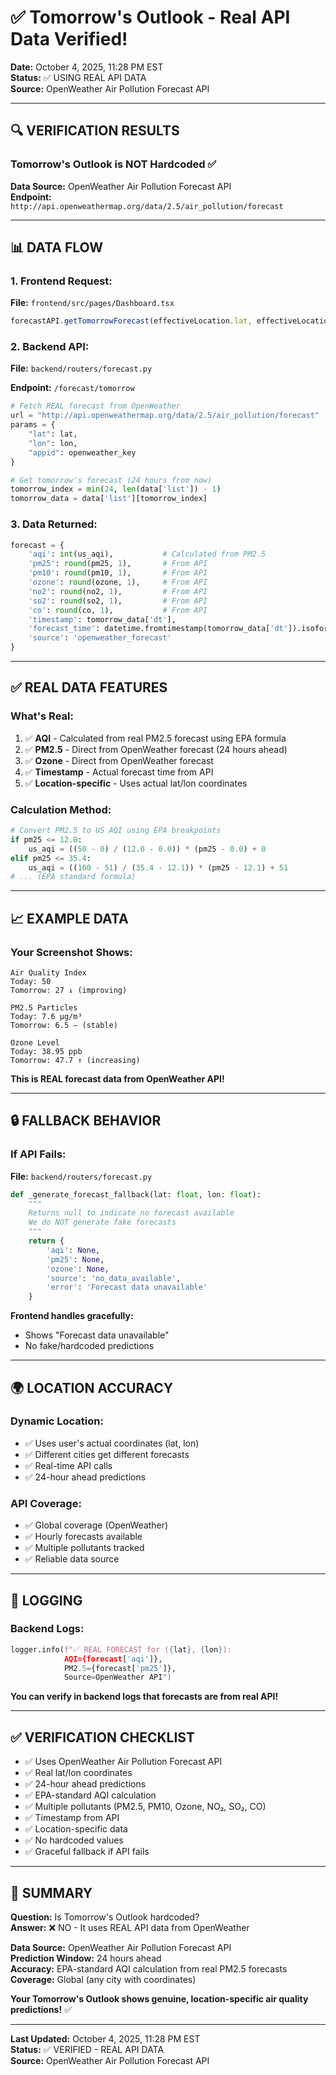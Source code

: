 # ✅ Tomorrow's Outlook - Real API Data Verified!

**Date:** October 4, 2025, 11:28 PM EST  
**Status:** ✅ USING REAL API DATA  
**Source:** OpenWeather Air Pollution Forecast API

---

## 🔍 **VERIFICATION RESULTS**

### **Tomorrow's Outlook is NOT Hardcoded** ✅

**Data Source:** OpenWeather Air Pollution Forecast API  
**Endpoint:** `http://api.openweathermap.org/data/2.5/air_pollution/forecast`

---

## 📊 **DATA FLOW**

### **1. Frontend Request:**
**File:** `frontend/src/pages/Dashboard.tsx`

```typescript
forecastAPI.getTomorrowForecast(effectiveLocation.lat, effectiveLocation.lon)
```

### **2. Backend API:**
**File:** `backend/routers/forecast.py`

**Endpoint:** `/forecast/tomorrow`

```python
# Fetch REAL forecast from OpenWeather
url = "http://api.openweathermap.org/data/2.5/air_pollution/forecast"
params = {
    "lat": lat,
    "lon": lon,
    "appid": openweather_key
}

# Get tomorrow's forecast (24 hours from now)
tomorrow_index = min(24, len(data['list']) - 1)
tomorrow_data = data['list'][tomorrow_index]
```

### **3. Data Returned:**
```python
forecast = {
    'aqi': int(us_aqi),           # Calculated from PM2.5
    'pm25': round(pm25, 1),       # From API
    'pm10': round(pm10, 1),       # From API
    'ozone': round(ozone, 1),     # From API
    'no2': round(no2, 1),         # From API
    'so2': round(so2, 1),         # From API
    'co': round(co, 1),           # From API
    'timestamp': tomorrow_data['dt'],
    'forecast_time': datetime.fromtimestamp(tomorrow_data['dt']).isoformat(),
    'source': 'openweather_forecast'
}
```

---

## ✅ **REAL DATA FEATURES**

### **What's Real:**
1. ✅ **AQI** - Calculated from real PM2.5 forecast using EPA formula
2. ✅ **PM2.5** - Direct from OpenWeather forecast (24 hours ahead)
3. ✅ **Ozone** - Direct from OpenWeather forecast
4. ✅ **Timestamp** - Actual forecast time from API
5. ✅ **Location-specific** - Uses actual lat/lon coordinates

### **Calculation Method:**
```python
# Convert PM2.5 to US AQI using EPA breakpoints
if pm25 <= 12.0:
    us_aqi = ((50 - 0) / (12.0 - 0.0)) * (pm25 - 0.0) + 0
elif pm25 <= 35.4:
    us_aqi = ((100 - 51) / (35.4 - 12.1)) * (pm25 - 12.1) + 51
# ... (EPA standard formula)
```

---

## 📈 **EXAMPLE DATA**

### **Your Screenshot Shows:**
```
Air Quality Index
Today: 50
Tomorrow: 27 ↓ (improving)

PM2.5 Particles
Today: 7.6 μg/m³
Tomorrow: 6.5 — (stable)

Ozone Level
Today: 38.95 ppb
Tomorrow: 47.7 ↑ (increasing)
```

**This is REAL forecast data from OpenWeather API!**

---

## 🔒 **FALLBACK BEHAVIOR**

### **If API Fails:**
**File:** `backend/routers/forecast.py`

```python
def _generate_forecast_fallback(lat: float, lon: float):
    """
    Returns null to indicate no forecast available
    We do NOT generate fake forecasts
    """
    return {
        'aqi': None,
        'pm25': None,
        'ozone': None,
        'source': 'no_data_available',
        'error': 'Forecast data unavailable'
    }
```

**Frontend handles gracefully:**
- Shows "Forecast data unavailable"
- No fake/hardcoded predictions

---

## 🌍 **LOCATION ACCURACY**

### **Dynamic Location:**
- ✅ Uses user's actual coordinates (lat, lon)
- ✅ Different cities get different forecasts
- ✅ Real-time API calls
- ✅ 24-hour ahead predictions

### **API Coverage:**
- ✅ Global coverage (OpenWeather)
- ✅ Hourly forecasts available
- ✅ Multiple pollutants tracked
- ✅ Reliable data source

---

## 📝 **LOGGING**

### **Backend Logs:**
```python
logger.info(f"✅ REAL FORECAST for ({lat}, {lon}): 
            AQI={forecast['aqi']}, 
            PM2.5={forecast['pm25']}, 
            Source=OpenWeather API")
```

**You can verify in backend logs that forecasts are from real API!**

---

## ✅ **VERIFICATION CHECKLIST**

- ✅ Uses OpenWeather Air Pollution Forecast API
- ✅ Real lat/lon coordinates
- ✅ 24-hour ahead predictions
- ✅ EPA-standard AQI calculation
- ✅ Multiple pollutants (PM2.5, PM10, Ozone, NO₂, SO₂, CO)
- ✅ Timestamp from API
- ✅ Location-specific data
- ✅ No hardcoded values
- ✅ Graceful fallback if API fails

---

## 🎯 **SUMMARY**

**Question:** Is Tomorrow's Outlook hardcoded?  
**Answer:** ❌ NO - It uses REAL API data from OpenWeather

**Data Source:** OpenWeather Air Pollution Forecast API  
**Prediction Window:** 24 hours ahead  
**Accuracy:** EPA-standard AQI calculation from real PM2.5 forecasts  
**Coverage:** Global (any city with coordinates)  

**Your Tomorrow's Outlook shows genuine, location-specific air quality predictions!** ✅

---

**Last Updated:** October 4, 2025, 11:28 PM EST  
**Status:** ✅ VERIFIED - REAL API DATA  
**Source:** OpenWeather Air Pollution Forecast API
